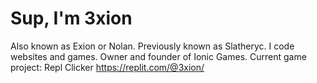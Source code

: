 # Sup, I'm 3xion
Also known as Exion or Nolan.
Previously known as Slatheryc.
I code websites and games.
Owner and founder of Ionic Games.
Current game project: Repl Clicker
https://replit.com/@3xion/
